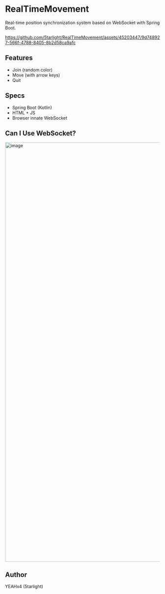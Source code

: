 # RealTimeMovement
Real-time position synchronization system based on WebSocket with Spring Boot.



https://github.com/5tarlight/RealTimeMovement/assets/45203447/9d748927-566f-4788-8405-8b2d58ca9afc

## Features
- Join (random color)
- Move (with arrow keys)
- Quit

## Specs
- Spring Boot (Kotlin)
- HTML + JS
- Browser innate WebSocket

## Can I Use WebSocket?
<img width="1368" alt="image" src="https://github.com/5tarlight/RealTimeMovement/assets/45203447/752c526d-912d-4df4-af83-3d403e11b862">

## Author
YEAHx4 (5tarlight)
